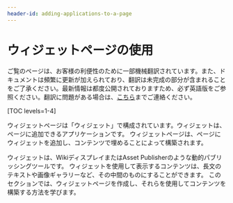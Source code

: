 ```yaml
---
header-id: adding-applications-to-a-page
---
```


# ウィジェットページの使用

<p class="alert alert-info"><span class="wysiwyg-color-blue120">ご覧のページは、お客様の利便性のために一部機械翻訳されています。また、ドキュメントは頻繁に更新が加えられており、翻訳は未完成の部分が含まれることをご了承ください。最新情報は都度公開されておりますため、必ず英語版をご参照ください。翻訳に問題がある場合は、<a href="mailto:support-content-jp@liferay.com">こちら</a>までご連絡ください。</span></p>

[TOC levels=1-4]

ウィジェットページは「ウィジェット」で構成されています。ウィジェットは、ページに追加できるアプリケーションです。 ウィジェットページは、ページにウィジェットを追加し、コンテンツで埋めることによって構築されます。

ウィジェットは、WikiディスプレイまたはAsset Publisherのような動的パブリッシングツールです。 ウィジェットを使用して表示するコンテンツは、長文のテキストや画像ギャラリーなど、その中間のものにすることができます。 このセクションでは、ウィジェットページを作成し、それらを使用してコンテンツを構築する方法を学びます。
